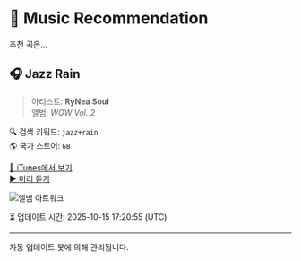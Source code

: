 
# 🎵 Music Recommendation

추천 곡은...

## 🎧 Jazz Rain  
> 아티스트: **RyNea Soul**  
> 앨범: _WOW Vol. 2_  

🔍 검색 키워드: `jazz+rain`  
🌎 국가 스토어: `GB`

[🔗 iTunes에서 보기](https://music.apple.com/gb/album/jazz-rain/1822541118?i=1822541817&uo=4)  
[▶️ 미리 듣기](https://audio-ssl.itunes.apple.com/itunes-assets/AudioPreview221/v4/f6/a9/cc/f6a9ccc8-e7b3-0f80-bb1f-f7dbe1649bd3/mzaf_15439849994083023914.plus.aac.p.m4a)

![앨범 아트워크](https://is1-ssl.mzstatic.com/image/thumb/Music221/v4/31/a3/1e/31a31eff-571b-0917-c753-b4148b20df87/cover.jpg/100x100bb.jpg)

⏳ 업데이트 시간: 2025-10-15 17:20:55 (UTC)

---
자동 업데이트 봇에 의해 관리됩니다.
